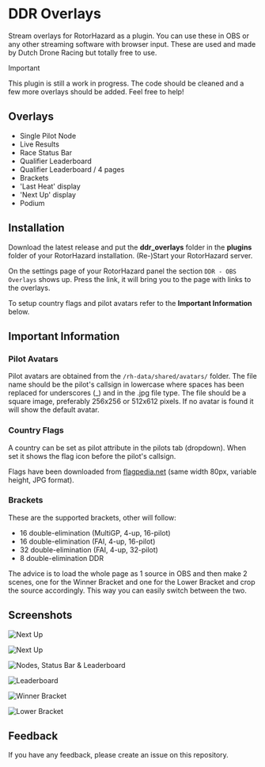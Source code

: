 
# DDR Overlays
Stream overlays for RotorHazard as a plugin. You can use these in OBS or any other streaming software with browser input. These are used and made by Dutch Drone Racing but totally free to use.

> [!IMPORTANT]
> This plugin is still a work in progress. The code should be cleaned and a few more overlays should be added. Feel free to help!

## Overlays
- Single Pilot Node
- Live Results
- Race Status Bar
- Qualifier Leaderboard
- Qualifier Leaderboard / 4 pages
- Brackets
- 'Last Heat' display
- 'Next Up' display
- Podium

## Installation
Download the latest release and put the **ddr_overlays** folder in the **plugins** folder of your RotorHazard installation. (Re-)Start your RotorHazard server.

On the settings page of your RotorHazard panel the section `DDR - OBS Overlays` shows up. Press the link, it will bring you to the page with links to the overlays.

To setup country flags and pilot avatars refer to the **Important Information** below.

## Important Information

### Pilot Avatars
Pilot avatars are obtained from the `/rh-data/shared/avatars/` folder. The file name should be the pilot's callsign in lowercase where spaces has been replaced for underscores (_) and in the .jpg file type. The file should be a square image, preferably 256x256 or 512x612 pixels. If no avatar is found it will show the default avatar.

### Country Flags
A country can be set as pilot attribute in the pilots tab (dropdown). When set it shows the flag icon before the pilot's callsign.

Flags have been downloaded from [flagpedia.net](https://flagpedia.net/download/images) (same width 80px, variable height, JPG format).

### Brackets
These are the supported brackets, other will follow:
- 16 double-elimination (MultiGP, 4-up, 16-pilot)
- 16 double-elimination (FAI, 4-up, 16-pilot)
- 32 double-elimination (FAI, 4-up, 32-pilot)
- 8 double-elimination DDR

The advice is to load the whole page as 1 source in OBS and then make 2 scenes, one for the Winner Bracket and one for the Lower Bracket and crop the source accordingly. This way you can easily switch between the two.

## Screenshots

![Next Up](https://dutchdroneracing.com/wp-content/uploads/2024/07/nextup.jpg)

![Next Up](https://dutchdroneracing.com/wp-content/uploads/2024/07/nextup2.jpg)

![Nodes, Status Bar & Leaderboard](https://dutchdroneracing.com/wp-content/uploads/2024/07/nodes.jpg)

![Leaderboard](https://dutchdroneracing.com/wp-content/uploads/2024/07/leaderboard.jpg)

![Winner Bracket](https://dutchdroneracing.com/wp-content/uploads/2024/07/winner_bracket.jpg)

![Lower Bracket](https://dutchdroneracing.com/wp-content/uploads/2024/07/lower_bracket.jpg)

## Feedback

If you have any feedback, please create an issue on this repository.
